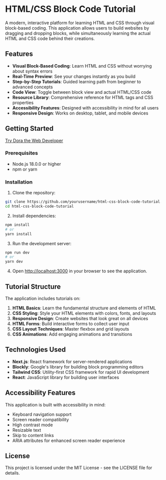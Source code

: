 # HTML/CSS Block Code Tutorial

A modern, interactive platform for learning HTML and CSS through visual block-based coding. This application allows users to build websites by dragging and dropping blocks, while simultaneously learning the actual HTML and CSS code behind their creations.

## Features

- **Visual Block-Based Coding**: Learn HTML and CSS without worrying about syntax errors
- **Real-Time Preview**: See your changes instantly as you build
- **Step-by-Step Tutorials**: Guided learning path from beginner to advanced concepts
- **Code View**: Toggle between block view and actual HTML/CSS code
- **Resource Library**: Comprehensive reference for HTML tags and CSS properties
- **Accessibility Features**: Designed with accessibility in mind for all users
- **Responsive Design**: Works on desktop, tablet, and mobile devices

## Getting Started

[Try Dora the Web Developer](dora-the-web-developer.vercel.app)

### Prerequisites

- Node.js 18.0.0 or higher
- npm or yarn

### Installation

1. Clone the repository:
```bash
git clone https://github.com/yourusername/html-css-block-code-tutorial.git
cd html-css-block-code-tutorial
```

2. Install dependencies:
```bash
npm install
# or
yarn install
```

3. Run the development server:
```bash
npm run dev
# or
yarn dev
```

4. Open [http://localhost:3000](http://localhost:3000) in your browser to see the application.

## Tutorial Structure

The application includes tutorials on:

1. **HTML Basics**: Learn the fundamental structure and elements of HTML
2. **CSS Styling**: Style your HTML elements with colors, fonts, and layouts
3. **Responsive Design**: Create websites that look great on all devices
4. **HTML Forms**: Build interactive forms to collect user input
5. **CSS Layout Techniques**: Master flexbox and grid layouts
6. **CSS Animations**: Add engaging animations and transitions

## Technologies Used

- **Next.js**: React framework for server-rendered applications
- **Blockly**: Google's library for building block programming editors
- **Tailwind CSS**: Utility-first CSS framework for rapid UI development
- **React**: JavaScript library for building user interfaces

## Accessibility Features

This application is built with accessibility in mind:

- Keyboard navigation support
- Screen reader compatibility
- High contrast mode
- Resizable text
- Skip to content links
- ARIA attributes for enhanced screen reader experience

## License

This project is licensed under the MIT License - see the LICENSE file for details.

